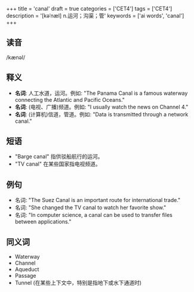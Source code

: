 +++
title = 'canal'
draft = true
categories = ['CET4']
tags = ['CET4']
description = '[kəˈnæl] n.运河；沟渠；管'
keywords = ['ai words', 'canal']
+++

## 读音
/kænəl/

## 释义
- **名词**: 人工水道，运河。例如: "The Panama Canal is a famous waterway connecting the Atlantic and Pacific Oceans."
- **名词**: (电视、广播)频道。例如: "I usually watch the news on Channel 4."
- **名词**: (计算机)信道，管道。例如: "Data is transmitted through a network canal."

## 短语
- "Barge canal" 指供驳船航行的运河。
- "TV canal" 在某些国家指电视频道。

## 例句
- 名词: "The Suez Canal is an important route for international trade."
- 名词: "She changed the TV canal to watch her favorite show."
- 名词: "In computer science, a canal can be used to transfer files between applications."

## 同义词
- Waterway
- Channel
- Aqueduct
- Passage
- Tunnel (在某些上下文中，特别是指地下或水下通道时)
